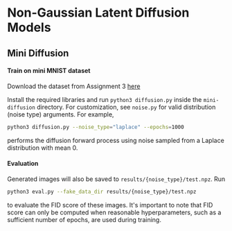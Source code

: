 # Non-Gaussian Latent Diffusion Models

## Mini Diffusion

#### Train on mini MNIST dataset

Download the dataset from Assignment 3 [here](https://www.cs.toronto.edu/~rahulgk/courses/csc311_f23/index.html)

Install the required libraries and run ```python3 diffusion.py``` inside the ```mini-diffusion``` directory. For customization, see ```noise.py``` for valid distribution (noise type) arguments. For example,
```sh
python3 diffusion.py --noise_type="laplace" --epochs=1000
```
performs the diffusion forward process using noise sampled from a Laplace distribution with mean 0.

#### Evaluation

Generated images will also be saved to ```results/{noise_type}/test.npz```. Run 

```sh
python3 eval.py --fake_data_dir results/{noise_type}/test.npz
```

to evaluate the FID score of these images. It's important to note that FID score can only be computed when reasonable hyperparameters, such as a sufficient number of epochs, are used during training.
